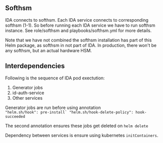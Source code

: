## Softhsm
IDA connects to softhsm.  Each IDA service connects to corresponding softhsm (1-1).  So before running each IDA service we have to run softhsm instance.  See role/softhsm  and playbooks/softhsm.yml for more details.

Note that we have not combined the softhsm installation has part of this Helm package, as softhsm in not part of IDA.  In production, there won't be any softhsm, but an actual hardware HSM.  

## Interdependencies
Following is the sequence of IDA pod exectution:

1.  Generator jobs
1.  id-auth-service
1.  Other services

Generator jobs are run before using annotation  
    ```
    "helm.sh/hook": pre-install`
    "helm.sh/hook-delete-policy": hook-succeeded
    ```

The second annotation ensures these jobs get deleted on `helm delete`

Dependency between services is ensure using kubernetes `initContainers`.

